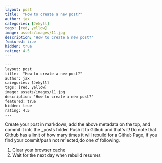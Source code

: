 ```yaml
---
layout: post
title:  "How to create a new post?"
author: jax
categories: [Jekyll]
tags: [red, yellow]
image: assets/images/11.jpg
description: 'How to create a new post?'
featured: true
hidden: true
rating: 4.5
---
```


```html
---
layout: post
title:  "How to create a new post?"
author: jax
categories: [Jekyll]
tags: [red, yellow]
image: assets/images/11.jpg
description: 'How to create a new post?'
featured: true
hidden: true
rating: 4.5
---
```
Create your post in markdown, add the above metadata on the top, and commit it into the _posts folder. Push it to Github and that's it!
Do note that Github has a limit of how many times it will rebuild for a Github Page, if you find your commit/push not reflected,do one of following.
1. Clear your browser cache
2. Wait for the next day when rebuild resumes
 
